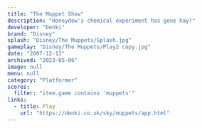 ```yaml
---
title: "The Muppet Show"
description: "Honeydew's chemical experiment has gone hay!"
developer: "Denki"
brand: "Disney"
splash: "Disney/The Muppets/Splash.jpg"
gameplay: "Disney/The Muppets/Play2 copy.jpg"
date: "2007-12-13"
archived: "2023-05-06"
image: null
menu: null
category: "Platformer"
scores:
  filter: "item.game contains 'muppets'"
links:
  - title: Play
    url: "https://denki.co.uk/sky/muppets/app.html"
---
```

